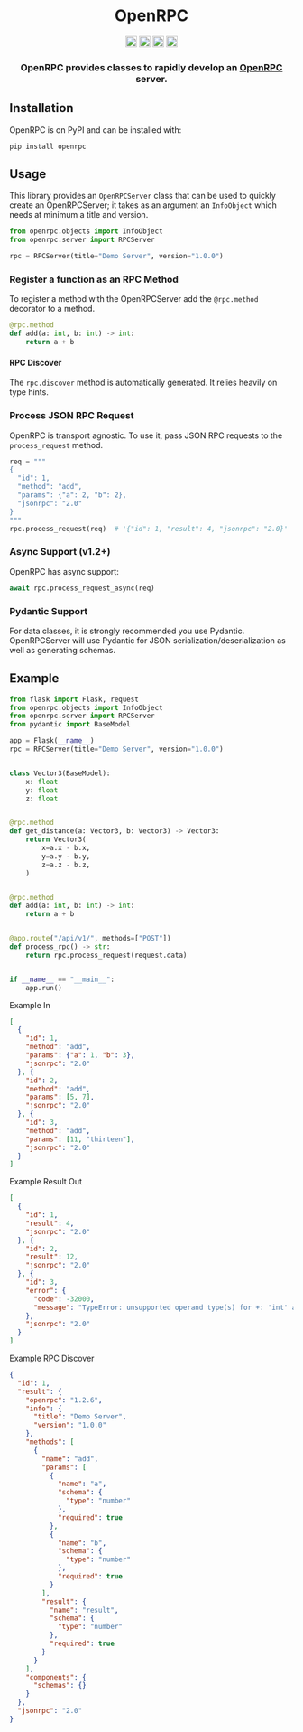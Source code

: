 <div align=center>
  <h1>OpenRPC</h1>
  <img src="https://img.shields.io/badge/License-AGPL%20v3-blue.svg"
   height="20"
   alt="License: AGPL v3">
  <img src="https://img.shields.io/badge/code%20style-black-000000.svg"
   height="20"
   alt="Code style: black">
  <img src="https://img.shields.io/pypi/v/openrpc.svg"
   height="20"
   alt="PyPI version">
  <a href="https://gitlab.com/mburkard/openrpc/-/blob/main/CONTRIBUTING.md">
    <img src="https://img.shields.io/static/v1.svg?label=Contributions&message=Welcome&color=2267a0"
     height="20"
     alt="Contributions Welcome">
  </a>
  <h3>OpenRPC provides classes to rapidly develop an
  <a href="https://open-rpc.org">OpenRPC</a> server.</h3>
</div>

## Installation

OpenRPC is on PyPI and can be installed with:

```shell
pip install openrpc
```

## Usage

This library provides an `OpenRPCServer` class that can be used to
quickly create an OpenRPCServer; it takes as an argument an `InfoObject`
which needs at minimum a title and version.

```python
from openrpc.objects import InfoObject
from openrpc.server import RPCServer

rpc = RPCServer(title="Demo Server", version="1.0.0")
```

### Register a function as an RPC Method

To register a method with the OpenRPCServer add the `@rpc.method`
decorator to a method.

```python
@rpc.method
def add(a: int, b: int) -> int:
    return a + b
```

#### RPC Discover

The `rpc.discover` method is automatically generated. It relies heavily
on type hints.

### Process JSON RPC Request

OpenRPC is transport agnostic. To use it, pass JSON RPC requests to the
`process_request` method.

```python
req = """
{
  "id": 1,
  "method": "add",
  "params": {"a": 2, "b": 2},
  "jsonrpc": "2.0"
}
"""
rpc.process_request(req)  # '{"id": 1, "result": 4, "jsonrpc": "2.0}'
```

### Async Support (v1.2+)

OpenRPC has async support:

```python
await rpc.process_request_async(req)
```

### Pydantic Support

For data classes, it is strongly recommended you use Pydantic.
OpenRPCServer will use Pydantic for JSON serialization/deserialization
as well as generating schemas.

## Example

```python
from flask import Flask, request
from openrpc.objects import InfoObject
from openrpc.server import RPCServer
from pydantic import BaseModel

app = Flask(__name__)
rpc = RPCServer(title="Demo Server", version="1.0.0")


class Vector3(BaseModel):
    x: float
    y: float
    z: float


@rpc.method
def get_distance(a: Vector3, b: Vector3) -> Vector3:
    return Vector3(
        x=a.x - b.x,
        y=a.y - b.y,
        z=a.z - b.z,
    )


@rpc.method
def add(a: int, b: int) -> int:
    return a + b


@app.route("/api/v1/", methods=["POST"])
def process_rpc() -> str:
    return rpc.process_request(request.data)


if __name__ == "__main__":
    app.run()
```

Example In

```json
[
  {
    "id": 1,
    "method": "add",
    "params": {"a": 1, "b": 3},
    "jsonrpc": "2.0"
  }, {
    "id": 2,
    "method": "add",
    "params": [5, 7],
    "jsonrpc": "2.0"
  }, {
    "id": 3,
    "method": "add",
    "params": [11, "thirteen"],
    "jsonrpc": "2.0"
  }
]
```

Example Result Out

```json
[
  {
    "id": 1,
    "result": 4,
    "jsonrpc": "2.0"
  }, {
    "id": 2,
    "result": 12,
    "jsonrpc": "2.0"
  }, {
    "id": 3,
    "error": {
      "code": -32000,
      "message": "TypeError: unsupported operand type(s) for +: 'int' and 'str'"
    },
    "jsonrpc": "2.0"
  }
]
```

Example RPC Discover

```json
{
  "id": 1,
  "result": {
    "openrpc": "1.2.6",
    "info": {
      "title": "Demo Server",
      "version": "1.0.0"
    },
    "methods": [
      {
        "name": "add",
        "params": [
          {
            "name": "a",
            "schema": {
              "type": "number"
            },
            "required": true
          },
          {
            "name": "b",
            "schema": {
              "type": "number"
            },
            "required": true
          }
        ],
        "result": {
          "name": "result",
          "schema": {
            "type": "number"
          },
          "required": true
        }
      }
    ],
    "components": {
      "schemas": {}
    }
  },
  "jsonrpc": "2.0"
}
```
